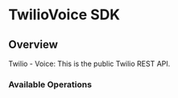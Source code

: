 # TwilioVoice SDK

## Overview

Twilio - Voice: This is the public Twilio REST API.

### Available Operations
